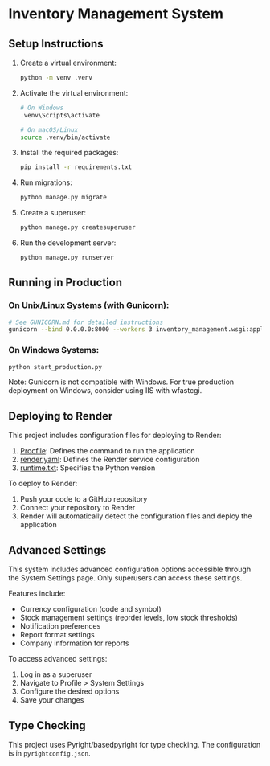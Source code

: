 # Inventory Management System

## Setup Instructions

1. Create a virtual environment:
   ```bash
   python -m venv .venv
   ```

2. Activate the virtual environment:
   ```bash
   # On Windows
   .venv\Scripts\activate
   
   # On macOS/Linux
   source .venv/bin/activate
   ```

3. Install the required packages:
   ```bash
   pip install -r requirements.txt
   ```

4. Run migrations:
   ```bash
   python manage.py migrate
   ```

5. Create a superuser:
   ```bash
   python manage.py createsuperuser
   ```

6. Run the development server:
   ```bash
   python manage.py runserver
   ```

## Running in Production

### On Unix/Linux Systems (with Gunicorn):
```bash
# See GUNICORN.md for detailed instructions
gunicorn --bind 0.0.0.0:8000 --workers 3 inventory_management.wsgi:application
```

### On Windows Systems:
```bash
python start_production.py
```

Note: Gunicorn is not compatible with Windows. For true production deployment on Windows, consider using IIS with wfastcgi.

## Deploying to Render

This project includes configuration files for deploying to Render:

1. [Procfile](file:///E:/Best%20App/Procfile): Defines the command to run the application
2. [render.yaml](file:///E:/Best%20App/render.yaml): Defines the Render service configuration
3. [runtime.txt](file:///E:/Best%20App/runtime.txt): Specifies the Python version

To deploy to Render:
1. Push your code to a GitHub repository
2. Connect your repository to Render
3. Render will automatically detect the configuration files and deploy the application

## Advanced Settings

This system includes advanced configuration options accessible through the System Settings page. Only superusers can access these settings.

Features include:
- Currency configuration (code and symbol)
- Stock management settings (reorder levels, low stock thresholds)
- Notification preferences
- Report format settings
- Company information for reports

To access advanced settings:
1. Log in as a superuser
2. Navigate to Profile > System Settings
3. Configure the desired options
4. Save your changes

## Type Checking

This project uses Pyright/basedpyright for type checking. The configuration is in `pyrightconfig.json`.